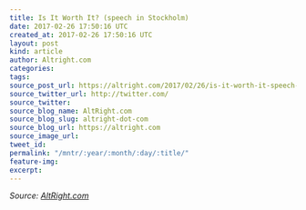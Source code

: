 ```yaml
---
title: Is It Worth It? (speech in Stockholm)
date: 2017-02-26 17:50:16 UTC
created_at: 2017-02-26 17:50:16 UTC
layout: post
kind: article
author: Altright.com
categories: 
tags: 
source_post_url: https://altright.com/2017/02/26/is-it-worth-it-speech-in-stockholm/
source_twitter_url: http://twitter.com/
source_twitter: 
source_blog_name: AltRight.com
source_blog_slug: altright-dot-com
source_blog_url: https://altright.com
source_image_url: 
tweet_id: 
permalink: "/mntr/:year/:month/:day/:title/"
feature-img: 
excerpt: 
---
```

<div class="">
    <i>Source: <a href="https://altright.com">AltRight.com</a></i>
</div>
